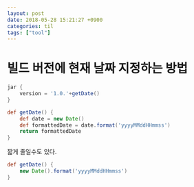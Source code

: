 ```yaml
---
layout: post
date: 2018-05-28 15:21:27 +0900
categories: til
tags: ["tool"]
---
```


# 빌드 버전에 현재 날짜 지정하는 방법

```gradle
jar {
    version = '1.0.'+getDate()
}

def getDate() {
    def date = new Date()
    def formattedDate = date.format('yyyyMMddHHmmss')
    return formattedDate
}
```

짧게 줄일수도 있다.

```gradle
def getDate() {
    new Date().format('yyyyMMddHHmmss')
}
```
